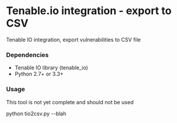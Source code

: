 # Tenable.io integration - export to CSV

Tenable IO integration, export vulnerabilities to CSV file

### Dependencies

* Tenable IO library (tenable_io)
* Python 2.7+ or 3.3+

### Usage

This tool is not yet complete and should not be used

python tio2csv.py --blah